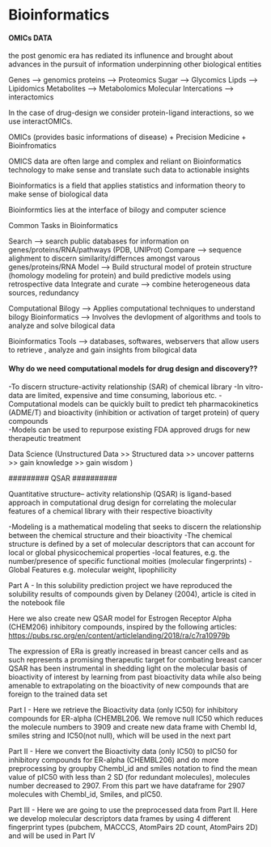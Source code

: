 # Bioinformatics

#### OMICs DATA ######
the post genomic era has rediated its influnence and brought about advances in the pursuit of information underpinning
other biological entities

Genes --> genomics
proteins --> Proteomics
Sugar --> Glycomics
Lipds --> Lipidomics
Metabolites --> Metabolomics
Molecular Intercations --> interactomics

In the case of drug-design we consider protein-ligand interactions, so we use interactOMICs.

OMICs (provides basic informations of disease) + Precision Medicine +  Bioinfromatics

OMICS data are often large and complex and reliant on Bioinformatics technology to make sense and 
translate such data to actionable insights 

Bioinformatics is a field that applies statistics and information theory to 
make sense of biological data

Bioinformtics lies at the interface of bilogy and computer science 

Common Tasks in Bioinformatics

Search --> search public databases for information on genes/proteins/RNA/pathways (PDB, UNIProt)
Compare --> sequence alighment to discern similarity/differnces amongst varous genes/proteins/RNA
Model --> Build structural model of protein structure (homology modeling for protein) and build predictive models 
using retrospective data
Integrate and curate --> combine heterogeneous data sources, redundancy 

Computational Bilogy --> Applies computational techniques to understand bilogy
Bioinformatics --> Involves the devlopment of algorithms and tools to analyze and solve bilogical data

Bioinformatics Tools --> databases, softwares, webservers that allow users to retrieve , 
analyze and gain insights from bilogical data

#### Why do we need computational models for drug design and discovery?? #######

-To discern structure-activity relationship (SAR) of chemical library
-In vitro-data are limited, expensive and time consuming, laborious etc.
-Computational models can be quickly built to predict teh pharmacokinetics (ADME/T)  and 
bioactivity (inhibition or activation of target protein) of query compounds  
-Models can be used to repurpose existing FDA approved drugs for new therapeutic 
treatment

Data Science (Unstructured Data >> Structured data >> uncover patterns >> gain knowledge >> gain wisdom )

######### QSAR ##########

Quantitative structure– activity relationship (QSAR) is ligand-based approach in computational drug design for correlating the molecular features of a chemical library with their respective bioactivity

-Modeling is a mathematical modeling that seeks to discern the relationship between 
the chemical structure and their bioactivity
-The chemical structure is defined by a set of molecular descriptors that can account for local or 
global physicochemical properties
-local features, e.g. the number/presence of specific functional moities (molecular fingerprints)
-Global Features e.g. molecular weight, lipophilicity  
 
Part A - In this solubility prediction project we have reproduced the solubility results of compounds given by Delaney (2004), article is cited in the notebook file


Here we also create new QSAR model for Estrogen Receptor Alpha (CHEM206) inhibitory compounds, inspired by the following articles:
https://pubs.rsc.org/en/content/articlelanding/2018/ra/c7ra10979b

The expression of ERa is greatly increased in breast cancer cells and as such represents a promising therapeutic target for combating breast cancer
QSAR has been instrumental in shedding light on the molecular basis of bioactivity of interest by learning from past bioactivity data while also being amenable to extrapolating on the bioactivity of new compounds that are foreign to the trained data set

Part I - Here we retrieve the Bioactivity data (only IC50) for inhibitory compounds for ER-alpha (CHEMBL206. We remove null IC50 which reduces the molecule numbers to 3909 and create new data frame with Chembl Id, smiles string and IC50(not null), which will be used in the next part

Part II - Here we convert the Bioactivity data (only IC50) to pIC50 for inhibitory compounds for ER-alpha (CHEMBL206) and do more preprocessing
by groupby Chembl_id and smiles notation to find the mean value of pIC50 with less than 2 SD (for redundant molecules), molecules number decreased to 2907. From this part we have dataframe for 2907 molecules with Chembl_id, Smiles, and pIC50.

Part III - Here we are going to use the preprocessed data from Part II. Here we develop molecular descriptors data frames by using 4 different fingerprint types (pubchem, MACCCS, AtomPairs 2D count, AtomPairs 2D) and will be used in Part IV



